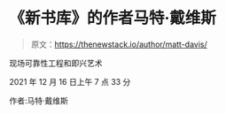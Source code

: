 # 《新书库》的作者马特·戴维斯

> 原文：<https://thenewstack.io/author/matt-davis/>

现场可靠性工程和即兴艺术

2021 年 12 月 16 日上午 7 点 33 分

作者:马特·戴维斯